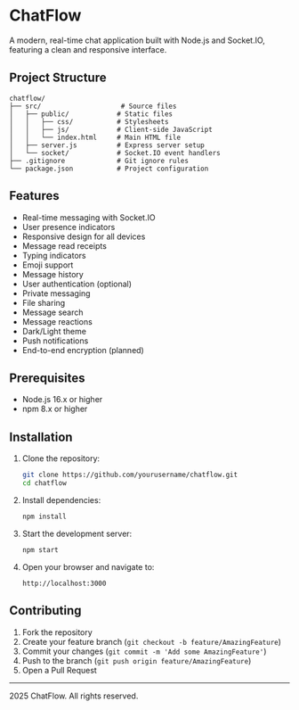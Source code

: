 # ChatFlow

A modern, real-time chat application built with Node.js and Socket.IO, featuring a clean and responsive interface.

## Project Structure

```
chatflow/
├── src/                    # Source files
│   ├── public/            # Static files
│   │   ├── css/           # Stylesheets
│   │   ├── js/            # Client-side JavaScript
│   │   └── index.html     # Main HTML file
│   ├── server.js          # Express server setup
│   └── socket/            # Socket.IO event handlers
├── .gitignore             # Git ignore rules
└── package.json           # Project configuration
```

## Features

- Real-time messaging with Socket.IO
- User presence indicators
- Responsive design for all devices
- Message read receipts
- Typing indicators
- Emoji support
- Message history
- User authentication (optional)
- Private messaging
- File sharing
- Message search
- Message reactions
- Dark/Light theme
- Push notifications
- End-to-end encryption (planned)

## Prerequisites

- Node.js 16.x or higher
- npm 8.x or higher

## Installation

1. Clone the repository:
   ```bash
   git clone https://github.com/yourusername/chatflow.git
   cd chatflow
   ```

2. Install dependencies:
   ```bash
   npm install
   ```

3. Start the development server:
   ```bash
   npm start
   ```

4. Open your browser and navigate to:
   ```
   http://localhost:3000
   ```


## Contributing

1. Fork the repository
2. Create your feature branch (`git checkout -b feature/AmazingFeature`)
3. Commit your changes (`git commit -m 'Add some AmazingFeature'`)
4. Push to the branch (`git push origin feature/AmazingFeature`)
5. Open a Pull Request



---

 2025 ChatFlow. All rights reserved.
